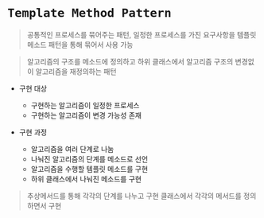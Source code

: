 # `Template Method Pattern`

> 공통적인 프로세스를 묶어주는 패턴, 일정한 프로세스를 가진 요구사항을 템플릿 메소드 패턴을 통해 묶어서 사용 가능

>알고리즘의 구조를 메소드에 정의하고 하위 클래스에서 알고리즘 구조의 변경없이 알고리즘을 재정의하는 패턴

- 구현 대상
  - 구현하는 알고리즘이 일정한 프로세스
  - 구현하는 알고리즘이 변경 가능성 존재

- 구현 과정
  - 알고리즘을 여러 단계로 나눔
  - 나눠진 알고리즘의 단계를 메소드로 선언
  - 알고리즘을 수행할 템플릿 메소드를 구현
  - 하위 클래스에서 나눠진 메소드를 구현

> 추상메서드를 통해 각각의 단계를 나누고 구현 클래스에서 각각의 메서드를 정의하면서 구현